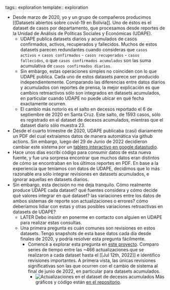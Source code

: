 tags:: exploration
template:: exploration

- Desde marzo de 2020, yo y un grupo de compañeros producimos [[Datasets abiertos sobre covid-19 en Bolivia]]. Uno de éstos es el dataset de casos por departamento, que procesamos desde reportes de la Unidad de Análisis de Políticas Sociales y Económicas (UDAPE).
	- UDAPE publica datasets diarios y acumulados de casos confirmados, activos, recuperados y fallecidos. Muchos de estos datasets parecen redundantes cuando consideras que `casos activos` = `casos confirmados` - `casos recuperados` - `casos fallecidos`, o que `casos confirmados acumulados` son las suma acumulativa de `casos confirmados diarios`.
	- Sin embargo, estas operaciones simples no coinciden con lo que UDAPE publica. Cada uno de estos datasets parece ser producido independientemente. Comparando las diferencias entre datos diarios y acumulados con reportes de prensa, la mejor explicación es que cambios retroactivos sólo son integrados en datasets acumulados, en particular cuando UDAPE no puede ubicar en qué fecha exactamente ocurren.
	- El cambio más notorio es el salto en decesos reportado el 6 de septiembre de 2020 en Santa Cruz. Este salto, de 1593 casos, sólo es registrado en el dataset de decesos acumulados, mientras que el dataset diario sólo muestra 23.
- Desde el cuarto trimestre de 2020, UDAPE publicaba (casi) diariamente un PDF del cual extraíamos datos de manera automática via github actions. Sin embargo, luego del 29 de Junio de 2022 decidieron cambiar este sistema por un [tablero interactivo en google datastudio](https://datastudio.google.com/u/0/reporting/92796894-acf3-4ab7-9395-20655de351f7).
- Hace unos días escribí código para consumir datos de esta nueva fuente, y fue una sorpresa encontrar que muchos datos eran distintos de cómo se encontraban en los últimos reportes en PDF. En base a la experiencia que teníamos con datos de UDAPE, decidimos que lo más razonable era sólo integrar revisiones en datasets acumulados, e ignorar aquellas en datasets diarios.
- Sin embargo, esta decisión no me deja tranquilo. Cómo realmente produce UDAPE cada dataset? qué fuentes considera y cómo decide qué valores integrar en qué dataset? las variaciones entre los datos de ambos sistemas de reporte son actualizaciones o errores? cómo deberíamos lidiar con estas y otras posibles variaciones retroactivas en datasets de UDAPE?
	- LATER Debo insistir en ponerme en contacto con alguien en UDAPE para realizar estas consultas.
	- Una primera pregunta es cuán comunes son revisiones en estos datasets. Tengo snapshots de esta base datos cada día desde finales de 2020, y podría resolver esta pregunta fácilmente.
		- Comencé a explorar esta pregunta en [este proyecto](https://github.com/mauforonda/workshop/tree/master/20220712_covid19bo_udape). Comparo series de tiempo entre las ~466 actualizaciones que se realizaron a cada dataset hasta el [[Jul 12th, 2022]] e identifico revisiones importantes. A primera vista, las únicas revisiones significativas son las que ocurren con el cambio de sistema al final de junio de 2022, en particular para datasets acumulados.
			- ![Actualizaciones en el dataset de decesos acumulados](https://imgz.org/i6Vf8GxM-1280.png) Más gráficos y código están [en el repositorio](https://github.com/mauforonda/workshop/tree/master/20220712_covid19bo_udape/data).
